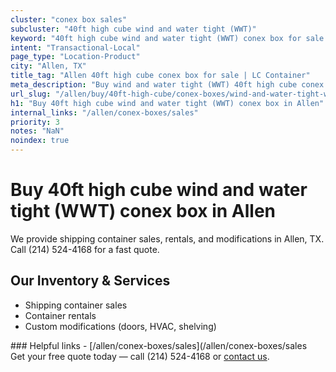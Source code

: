 ```yaml
---
cluster: "conex box sales"
subcluster: "40ft high cube wind and water tight (WWT)"
keyword: "40ft high cube wind and water tight (WWT) conex box for sale Allen, TX"
intent: "Transactional-Local"
page_type: "Location-Product"
city: "Allen, TX"
title_tag: "Allen 40ft high cube conex box for sale | LC Container"
meta_description: "Buy wind and water tight (WWT) 40ft high cube conex box sale with local delivery in Allen, TX. LC Container — local Since 2003. Request a fast quote today."
url_slug: "/allen/buy/40ft-high-cube/conex-boxes/wind-and-water-tight-wwt"
h1: "Buy 40ft high cube wind and water tight (WWT) conex box in Allen"
internal_links: "/allen/conex-boxes/sales"
priority: 3
notes: "NaN"
noindex: true
---
```


# Buy 40ft high cube wind and water tight (WWT) conex box in Allen

We provide shipping container sales, rentals, and modifications in Allen, TX. Call (214) 524-4168 for a fast quote.

## Our Inventory & Services
- Shipping container sales
- Container rentals
- Custom modifications (doors, HVAC, shelving)

<div data-section="internal-links">
### Helpful links
- [/allen/conex-boxes/sales](/allen/conex-boxes/sales
</div>

<div data-section="cta">
Get your free quote today — call (214) 524-4168 or <a href="/contact">contact us</a>.
</div>

<script type="application/ld+json">{"@context":"https://schema.org","@type":"FAQPage","mainEntity":[{"@type":"Question","name":"How much does delivery cost in Allen, TX?","acceptedAnswer":{"@type":"Answer","text":"Delivery costs vary by distance and container size. Most deliveries in Allen, TX range from $150-$300. Call (214) 524-4168 for an exact quote based on your specific location."}},{"@type":"Question","name":"Do you offer financing or payment plans?","acceptedAnswer":{"@type":"Answer","text":"We accept major credit cards, checks, and can discuss commercial terms for bulk purchases. Call (214) 524-4168 to discuss options."}},{"@type":"Question","name":"Can you customize containers in Allen, TX?","acceptedAnswer":{"@type":"Answer","text":"Yes — we perform modifications like doors, HVAC, insulation, and shelving. Request a custom quote at (214) 524-4168 or via our contact form."}}]}</script>
